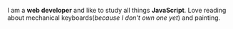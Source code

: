 I am a __web developer__ and like to study all things __JavaScript__. Love reading about mechanical keyboards(_because I don't own one yet_) and painting. 
